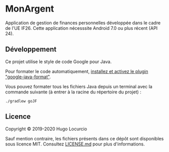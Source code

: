 # MonArgent

Application de gestion de finances personnelles développée dans le cadre de l'UE
IF26. Cette application nécesssite Android 7.0 ou plus récent (API 24).

## Développement

Ce projet utilise le style de code Google pour Java.

Pour formater le code automatiquement,
[installez et activez le plugin "google-java-format"](https://github.com/google/google-java-format#intellij-android-studio-and-other-jetbrains-ides).

Vous pouvez formater tous les fichiers Java depuis un terminal avec
la commande suivante (à entrer à la racine du répertoire du projet) :

```text
./gradlew goJF
```

## Licence

Copyright © 2019-2020 Hugo Locurcio

Sauf mention contraire, les fichiers présents dans ce dépôt sont disponibles
sous licence MIT. Consultez [LICENSE.md](LICENSE.md) pour plus d'informations.
